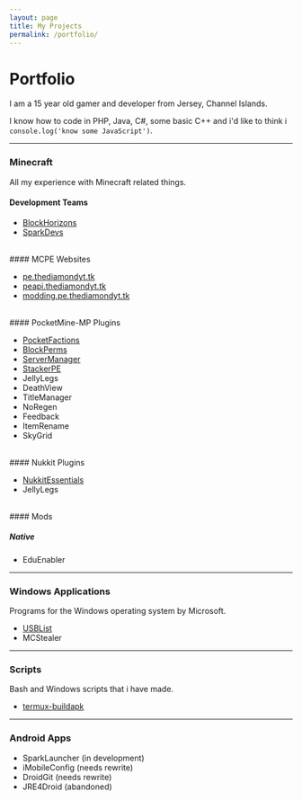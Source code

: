 ```yaml
---
layout: page
title: My Projects
permalink: /portfolio/
---
```

# Portfolio
I am a 15 year old gamer and developer from Jersey, Channel Islands. 

I know how to code in PHP, Java, C#, some basic C++ and i'd like to think i `console.log('know some JavaScript')`.

---

### Minecraft
All my experience with Minecraft related things.
  
#### Development Teams

* [BlockHorizons](/teams/BlockHorizons/)  
* [SparkDevs](/teams/SparkDevs/)  

<br>
#### MCPE Websites

* [pe.thediamondyt.tk](http://pe.thediamondyt.tk)  
* [peapi.thediamondyt.tk](http://peapi.thediamondyt.tk)  
* [modding.pe.thediamondyt.tk](http://modding.pe.thediamondyt.tk)  

<br>
#### PocketMine-MP Plugins

* [PocketFactions](/projects/PocketFactions/) 
* [BlockPerms](/projects/BlockPerms/)  
* [ServerManager](/projects/ServerManager/)  
* [StackerPE](/projects/StackerPE/)  
* JellyLegs  
* DeathView  
* TitleManager  
* NoRegen  
* Feedback  
* ItemRename  
* SkyGrid

<br>
#### Nukkit Plugins

* [NukkitEssentials](/projects/NukkitEssentials/)  
* JellyLegs  

<br>
#### Mods

##### Native

* EduEnabler

---

### Windows Applications
Programs for the Windows operating system by Microsoft.
  
* [USBList](/projects/USBList/)  
* MCStealer

---

### Scripts
Bash and Windows scripts that i have made.

* [termux-buildapk](https://github.com/TheDiamondYT1/termux-buildapk)  

---

### Android Apps

* SparkLauncher (in development)  
* iMobileConfig (needs rewrite)  
* DroidGit (needs rewrite)   
* JRE4Droid (abandoned)
